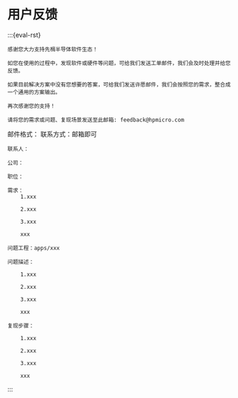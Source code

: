 
# 用户反馈

:::{eval-rst}

    感谢您大力支持先楫半导体软件生态！

    如您在使用的过程中，发现软件或硬件等问题，可给我们发送工单邮件，我们会及时处理并给您反馈。

    如果目前解决方案中没有您想要的答案，可给我们发送许愿邮件，我们会按照您的需求，整合成一个通用的方案输出。

    再次感谢您的支持！
    
    请将您的需求或问题、复现场景发送至此邮箱: feedback@hpmicro.com

邮件格式：
    联系方式：邮箱即可

    联系人：

    公司：

    职位：

    需求：
        1.xxx
        
        2.xxx

        3.xxx

        xxx

    问题工程：apps/xxx

    问题描述：

        1.xxx

        2.xxx

        3.xxx

        xxx

    复现步骤：

        1.xxx

        2.xxx

        3.xxx
        
        xxx

:::